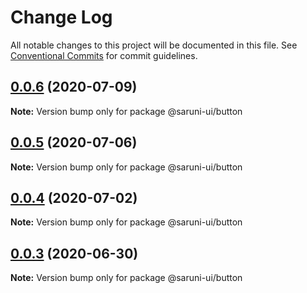 # Change Log

All notable changes to this project will be documented in this file.
See [Conventional Commits](https://conventionalcommits.org) for commit guidelines.

## [0.0.6](https://github.com/tambium/saruni-ui/compare/@saruni-ui/button@0.0.5...@saruni-ui/button@0.0.6) (2020-07-09)

**Note:** Version bump only for package @saruni-ui/button





## [0.0.5](https://github.com/tambium/saruni-ui/compare/@saruni-ui/button@0.0.4...@saruni-ui/button@0.0.5) (2020-07-06)

**Note:** Version bump only for package @saruni-ui/button





## [0.0.4](https://github.com/tambium/saruni-ui/compare/@saruni-ui/button@0.0.3...@saruni-ui/button@0.0.4) (2020-07-02)

**Note:** Version bump only for package @saruni-ui/button





## [0.0.3](https://github.com/tambium/saruni-ui/compare/@saruni-ui/button@0.0.2...@saruni-ui/button@0.0.3) (2020-06-30)

**Note:** Version bump only for package @saruni-ui/button
